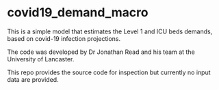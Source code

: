 # covid19_demand_macro
This is a simple model that estimates the Level 1 and ICU beds demands, based on covid-19 infection projections.

The code was developed by Dr Jonathan Read and his team at the University of Lancaster.

This repo provides the source code for inspection but currently no input data are provided.
